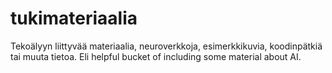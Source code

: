 # tukimateriaalia
Tekoälyyn liittyvää materiaalia, neuroverkkoja, esimerkkikuvia, koodinpätkiä tai muuta tietoa. Eli helpful bucket of including some material about AI.
